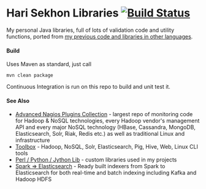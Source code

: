 Hari Sekhon Libraries [![Build Status](https://travis-ci.org/harisekhon/lib-java.svg?branch=master)](https://travis-ci.org/harisekhon/lib-java)
=====================

My personal Java libraries, full of lots of validation code and utility functions, ported from [my previous code and libraries in other languages](https://github.com/harisekhon/lib).

#### Build ####

Uses Maven as standard, just call
```
mvn clean package
```

Continuous Integration is run on this repo to build and unit test it.

#### See Also ####

* [Advanced Nagios Plugins Collection](https://github.com/harisekhon/nagios-plugins) - largest repo of monitoring code for Hadoop & NoSQL technologies, every Hadoop vendor's management API and every major NoSQL technology (HBase, Cassandra, MongoDB, Elasticsearch, Solr, Riak, Redis etc.) as well as traditional Linux and infrastructure
* [Toolbox](https://github.com/harisekhon/toolbox) - Hadoop, NoSQL, Solr, Elasticsearch, Pig, Hive, Web, Linux CLI tools
* [Perl / Python / Jython Lib](https://github.com/harisekhon/lib) - custom libraries used in my projects
* [Spark => Elasticsearch](https://github.com/harisekhon/spark-to-elasticsearch) - Ready built indexers from Spark to Elasticsearch for both real-time and batch indexing including Kafka and Hadoop HDFS
